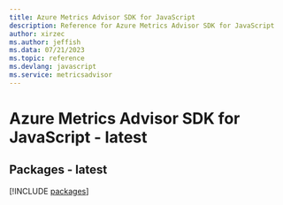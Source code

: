 ```yaml
---
title: Azure Metrics Advisor SDK for JavaScript
description: Reference for Azure Metrics Advisor SDK for JavaScript
author: xirzec
ms.author: jeffish
ms.data: 07/21/2023
ms.topic: reference
ms.devlang: javascript
ms.service: metricsadvisor
---
```

# Azure Metrics Advisor SDK for JavaScript - latest
## Packages - latest
[!INCLUDE [packages](metrics-advisor-index.md)]